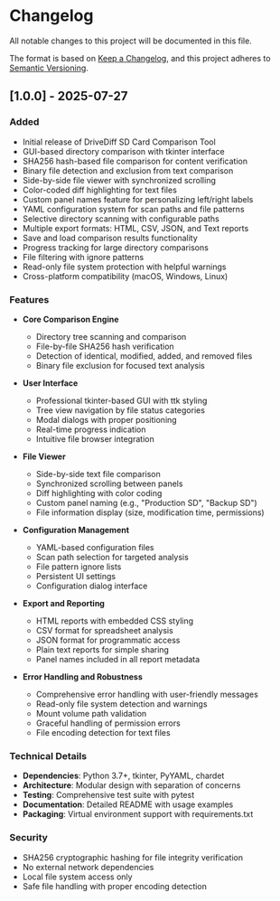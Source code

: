 # Changelog

All notable changes to this project will be documented in this file.

The format is based on [Keep a Changelog](https://keepachangelog.com/en/1.0.0/),
and this project adheres to [Semantic Versioning](https://semver.org/spec/v2.0.0.html).

## [1.0.0] - 2025-07-27

### Added
- Initial release of DriveDiff SD Card Comparison Tool
- GUI-based directory comparison with tkinter interface
- SHA256 hash-based file comparison for content verification
- Binary file detection and exclusion from text comparison
- Side-by-side file viewer with synchronized scrolling
- Color-coded diff highlighting for text files
- Custom panel names feature for personalizing left/right labels
- YAML configuration system for scan paths and file patterns
- Selective directory scanning with configurable paths
- Multiple export formats: HTML, CSV, JSON, and Text reports
- Save and load comparison results functionality
- Progress tracking for large directory comparisons
- File filtering with ignore patterns
- Read-only file system protection with helpful warnings
- Cross-platform compatibility (macOS, Windows, Linux)

### Features
- **Core Comparison Engine**
  - Directory tree scanning and comparison
  - File-by-file SHA256 hash verification
  - Detection of identical, modified, added, and removed files
  - Binary file exclusion for focused text analysis

- **User Interface**
  - Professional tkinter-based GUI with ttk styling
  - Tree view navigation by file status categories
  - Modal dialogs with proper positioning
  - Real-time progress indication
  - Intuitive file browser integration

- **File Viewer**
  - Side-by-side text file comparison
  - Synchronized scrolling between panels
  - Diff highlighting with color coding
  - Custom panel naming (e.g., "Production SD", "Backup SD")
  - File information display (size, modification time, permissions)

- **Configuration Management**
  - YAML-based configuration files
  - Scan path selection for targeted analysis
  - File pattern ignore lists
  - Persistent UI settings
  - Configuration dialog interface

- **Export and Reporting**
  - HTML reports with embedded CSS styling
  - CSV format for spreadsheet analysis
  - JSON format for programmatic access
  - Plain text reports for simple sharing
  - Panel names included in all report metadata

- **Error Handling and Robustness**
  - Comprehensive error handling with user-friendly messages
  - Read-only file system detection and warnings
  - Mount volume path validation
  - Graceful handling of permission errors
  - File encoding detection for text files

### Technical Details
- **Dependencies**: Python 3.7+, tkinter, PyYAML, chardet
- **Architecture**: Modular design with separation of concerns
- **Testing**: Comprehensive test suite with pytest
- **Documentation**: Detailed README with usage examples
- **Packaging**: Virtual environment support with requirements.txt

### Security
- SHA256 cryptographic hashing for file integrity verification
- No external network dependencies
- Local file system access only
- Safe file handling with proper encoding detection

